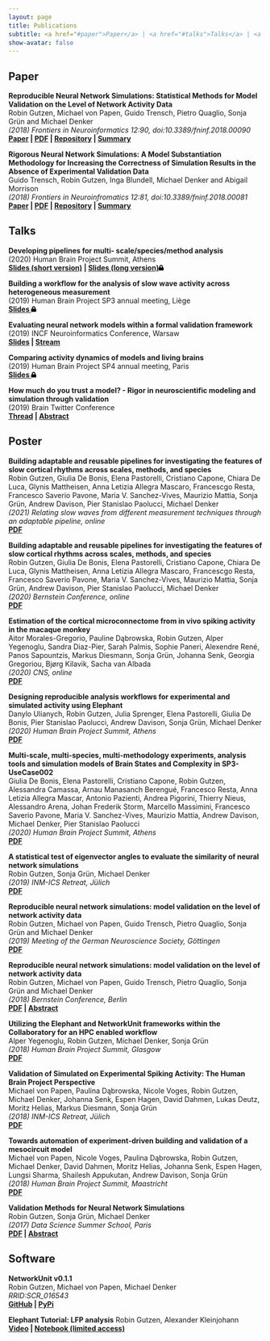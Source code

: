 ```yaml
---
layout: page
title: Publications
subtitle: <a href="#paper">Paper</a> | <a href="#talks">Talks</a> | <a href="#poster">Poster</a> | <a href="#software">Software</a>
show-avatar: false
---
```


<a name="paper"></a>

## Paper

**Reproducible Neural Network Simulations: Statistical Methods for Model Validation on the Level of Network Activity Data**<br>
Robin Gutzen, Michael von Papen, Guido Trensch, Pietro Quaglio, Sonja Grün and Michael Denker<br>
*(2018) Frontiers in Neuroinformatics 12:90, doi:10.3389/fninf.2018.00090*<br>
**[Paper](https://doi.org/10.3389/fninf.2018.00090) | [PDF](paper/fninf-12-000090.pdf) | [Repository](https://web.gin.g-node.org/INM-6/network_validation) | [Summary](https://www.growkudos.com/publications/10.3389%25252Ffninf.2018.00090/reader)**


**Rigorous Neural Network Simulations: A Model Substantiation Methodology for Increasing the Correctness of Simulation Results in the Absence of Experimental Validation Data**<br>
Guido Trensch, Robin Gutzen, Inga Blundell, Michael Denker and Abigail Morrison<br>
*(2018) Frontiers in Neuroinfromatics 12:81, doi:10.3389/fninf.2018.00081*<br>
**[Paper](https://doi.org/10.3389/fninf.2018.00081) | [PDF](paper/fninf-12-00081.pdf) | [Repository](https://web.gin.g-node.org/INM-6/network_validation) | [Summary](https://www.growkudos.com/publications/10.3389%25252Ffninf.2018.00081/reader)**

<a name="talks"></a>

## Talks
**Developing pipelines for ​multi- scale/species/method analysis​**<br>
(2020) Human Brain Project Summit, Athens<br>
**[Slides (short version)](slides/20_SummitAthens/short_version.html) |
[Slides (long version)<img src="/assets/img/lock-solid.svg" style="height:0.8em;">](slides/20_SummitAthens/long_version.html)**

**Building a workflow for the analysis of slow wave activity across heterogeneous measurement**<br>
(2019) Human Brain Project SP3 annual meeting, Liège<br>
**[Slides <img src="/assets/img/lock-solid.svg" style="height:0.8em;">](slides/19_SP3Liege/index.html)**

**Evaluating neural network models within a formal validation framework**<br>
(2019) INCF Neuroinformatics Conference, Warsaw<br>
**[Slides](slides/19_INCF/index.html) | [Stream](https://www.youtube.com/watch?v=PQCWAng9j3U)**

**Comparing activity dynamics of models and living brains**<br>
(2019) Human Brain Project SP4 annual meeting, Paris<br>
**[Slides <img src="/assets/img/lock-solid.svg" style="height:0.8em;">](slides/19_SP4Paris/slides.pdf)**

**How much do you trust a model? - Rigor in neuroscientific modeling and simulation through validation**<br>
(2019) Brain Twitter Conference<br>
**[Thread](https://twitter.com/RealBrainTC/status/1106246154138853376) | [Abstract](https://brain.tc/program/)**

<a name="poster"></a>

## Poster
**Building adaptable and reusable pipelines for investigating the features of slow cortical rhythms across scales, methods, and species**<br>
Robin Gutzen, Giulia De Bonis, Elena Pastorelli, Cristiano Capone, Chiara De Luca, Glynis Mattheisen, Anna Letizia Allegra Mascaro, Francescgo Resta, Francesco Saverio Pavone, Maria V. Sanchez-Vives, Maurizio Mattia, Sonja Grün, Andrew Davison, Pier Stanislao Paolucci, Michael Denker<br>
*(2021) Relating slow waves from different measurement techniques through an adaptable pipeline, online*<br>
**[PDF](poster/2021_Gutzen_HBPSC.pdf)**

**Building adaptable and reusable pipelines for investigating the features of slow cortical rhythms across scales, methods, and species**<br>
Robin Gutzen, Giulia De Bonis, Elena Pastorelli, Cristiano Capone, Chiara De Luca, Glynis Mattheisen, Anna Letizia Allegra Mascaro, Francescgo Resta, Francesco Saverio Pavone, Maria V. Sanchez-Vives, Maurizio Mattia, Sonja Grün, Andrew Davison, Pier Stanislao Paolucci, Michael Denker<br>
*(2020) Bernstein Conference, online*<br>
**[PDF](poster/2020_Gutzen_Bernstein.pdf)**

**Estimation of the cortical microconnectome from in vivo spiking activity in the macaque monkey**<br>
Aitor Morales-Gregorio, Pauline Dąbrowska, Robin Gutzen, Alper Yegenoglu, Sandra Diaz-Pier, Sarah Palmis, Sophie Paneri, Alexendre René, Panos Sapountzis, Markus Diesmann, Sonja Grün, Johanna Senk, Georgia Gregoriou, Bjørg Kilavik, Sacha van Albada <br>
*(2020) CNS, online*<br>
**[PDF](poster/2020_MoralesGregorio_OCNS.pdf)**

**Designing reproducible analysis workflows for experimental and simulated activity using Elephant**<br>
Danylo Ulianych, Robin Gutzen, Julia Sprenger, Elena Pastorelli, Giulia De Bonis, Pier Stanislao Paolucci, Andrew Davison, Sonja Grün, Michael Denker<br>
*(2020) Human Brain Project Summit, Athens*<br>
**[PDF](poster/2020_Ulianych_HBPSummit.pdf)**

**Multi-scale, multi-species, multi-methodology experiments, analysis tools and simulation models of Brain States and Complexity in SP3-UseCase002**<br>
Giulia De Bonis, Elena Pastorelli, Cristiano Capone, Robin Gutzen, Alessandra Camassa, Arnau Manasanch Berengué, Francesco Resta, Anna Letizia Allegra Mascar, Antonio Pazienti, Andrea Pigorini, Thierry Nieus, Alessandro Arena, Johan Frederik Storm, Marcello Massimini, Francesco Saverio Pavone, Maria V. Sanchez-Vives, Maurizio Mattia, Andrew Davison, Michael Denker, Pier Stanislao Paolucci<br>
*(2020) Human Brain Project Summit, Athens*<br>
**[PDF](poster/2020_DeBonis_HBPSummit.pdf)**

**A statistical test of eigenvector angles to evaluate the similarity of neural network simulations**<br>
Robin Gutzen, Sonja Grün, Michael Denker<br>
*(2019) INM-ICS Retreat, Jülich*<br>
**[PDF](poster/2019_Gutzen_INM-ICS.pdf)**
 <!-- | [Interactive Notebook](https://mybinder.org/v2/gh/INM-6/NetworkUnit/master?filepath=examples%2Feigenangle_score.ipynb)** -->

**Reproducible neural network simulations: model validation on the level of network activity data**<br>
Robin Gutzen, Michael von Papen, Guido Trensch, Pietro Quaglio, Sonja Grün and Michael Denker<br>
*(2019) Meeting of the German Neuroscience Society, Göttingen*<br>
**[PDF](poster/2019_Gutzen_NWG.pdf)**

**Reproducible neural network simulations: model
validation on the level of network activity data**<br>
Robin Gutzen, Michael von Papen, Guido Trensch, Pietro Quaglio, Sonja Grün and Michael Denker<br>
*(2018) Bernstein Conference, Berlin*<br>
**[PDF](poster/2018_Gutzen_Bernstein.pdf) | [Abstract](https://abstracts.g-node.org/conference/BC18/abstracts#/uuid/8ecf86ca-aa29-4d0a-9262-6576cc27953e)**

**Utilizing the Elephant and NetworkUnit frameworks within the Collaboratory for an HPC enabled workflow**<br>
Alper Yegenoglu, Robin Gutzen, Michael Denker, Sonja Grün<br>
*(2018) Human Brain Project Summit, Glasgow*<br>
**[PDF](poster/2018_Yegenoglu_HBP_summit.pdf)**

**Validation of Simulated on Experimental Spiking Activity: The Human Brain Project Perspective**<br>
Michael von Papen, Paulina Dąbrowska, Nicole Voges, Robin Gutzen, Michael Denker, Johanna Senk, Espen Hagen, David Dahmen, Lukas Deutz, Moritz Helias, Markus Diesmann, Sonja Grün<br>
*(2018) INM-ICS Retreat, Jülich*<br>
**[PDF](poster/2018_vonPapen_ICS-INM.pdf)**

**Towards automation of experiment-driven building and validation of a mesocircuit model**<br>
Michael von Papen, Nicole Voges, Paulina Dąbrowska, Robin Gutzen, Michael Denker, David Dahmen, Moritz Helias, Johanna Senk, Espen Hagen, Lungsi Sharma, Shailesh Appukutan, Andrew Davison, Sonja Grün<br>
*(2018) Human Brain Project Summit, Maastricht*<br>
**[PDF](poster/2017_vonPapen_HBP_Summit.pdf)**

**Validation Methods for Neural Network Simulations**<br>
Robin Gutzen, Sonja Grün, Michael Denker<br>
*(2017) Data Science Summer School, Paris*<br>
**[PDF](poster/2017_Gutzen_INM-ICS.pdf) | [Abstract](http://2017.ds3-datascience-polytechnique.fr/posters/)**


<a name="software"></a>

## Software

**NetworkUnit v0.1.1**<br>
Robin Gutzen, Michael von Papen, Michael Denker<br>
*RRID:SCR_016543*<br>
**[GitHub](https://github.com/INM-6/NetworkUnit) | [PyPi](https://pypi.org/project/networkunit/)**

**Elephant Tutorial: LFP analysis**
Robin Gutzen, Alexander Kleinjohann<br>
**[Video](https://vimeo.com/507843717/4f40ff84c8) | [Notebook (limited access)](https://wiki.ebrains.eu/bin/view/Collabs/elephant-tutorials/)**

<!-- **Slow-wave analysis pipeline**<br>
Robin Gutzen, Giulia De Bonis, Michael Denker, Pier Stanislao Paoluccis<br>
*RRID:XXXXXXX*<br>
**[GitHub](https://github.com/INM-6/wavescalephant) | [PyPi](https://pypi.org/project/networkunit/)** -->
